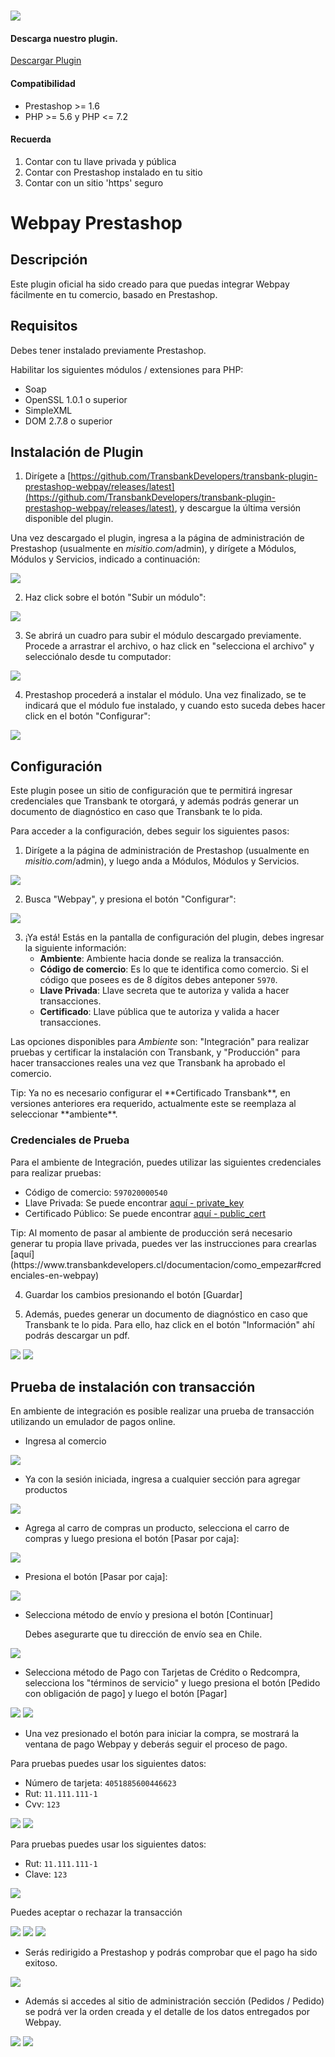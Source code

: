 #

<div class="data-menu-side-right">
  <div class="btn-side-right"><span><img src="/images/navbar.png"></span></div>
  <div class="block-cantainer">
    <h4>Descarga nuestro plugin.</h4>
    <a class="td_btn-more" target="_blank" href="https://github.com/TransbankDevelopers/transbank-plugin-prestashop-webpay/releases/latest">Descargar Plugin</a>
    <br>
    <h4>Compatibilidad</h4>
    <ul>
      <li>Prestashop >= 1.6</li>
      <li>PHP >= 5.6 y PHP <= 7.2</li>
    </ul>
    <h4>Recuerda</h4>
    <ol>
      <li>Contar con tu llave privada y pública</li>
      <li>Contar con Prestashop instalado en tu sitio</li>
      <li>Contar con un sitio 'https' seguro</li>
    </ol>
  </div>
</div>

<h1 class="toc-ignore">Webpay Prestashop</h1>
<h1 style="display: none;">Webpay</h1>

## Descripción

Este plugin oficial ha sido creado para que puedas integrar Webpay fácilmente en tu comercio, basado en Prestashop.

## Requisitos

Debes tener instalado previamente Prestashop.

Habilitar los siguientes módulos / extensiones para PHP:

- Soap
- OpenSSL 1.0.1 o superior
- SimpleXML
- DOM 2.7.8 o superior

## Instalación de Plugin

1. Dirígete a [https://github.com/TransbankDevelopers/transbank-plugin-prestashop-webpay/releases/latest](https://github.com/TransbankDevelopers/transbank-plugin-prestashop-webpay/releases/latest), y descargue la última versión disponible del plugin.

  Una vez descargado el plugin, ingresa a la página de administración de Prestashop (usualmente en _misitio.com_/admin), y dirígete a Módulos, Módulos y Servicios, indicado a continuación:

<img src="/images/plug/prestashop/webpay/paso1.png" class="rounded mx-auto d-block"/>

2. Haz click sobre el botón "Subir un módulo":

<img src="/images/plug/prestashop/webpay/paso2.png" class="rounded mx-auto d-block"/>

3. Se abrirá un cuadro para subir el módulo descargado previamente. Procede a arrastrar el archivo, o haz click en "selecciona el archivo" y selecciónalo desde tu computador:

<img src="/images/plug/prestashop/webpay/paso3.png" class="rounded mx-auto d-block"/>

4. Prestashop procederá a instalar el módulo. Una vez finalizado, se te indicará que el módulo fue instalado, y cuando esto suceda debes hacer click en el botón "Configurar":

<img src="/images/plug/prestashop/webpay/paso4.png" class="rounded mx-auto d-block"/>

## Configuración

Este plugin posee un sitio de configuración que te permitirá ingresar credenciales que Transbank te otorgará, y además podrás generar un documento de diagnóstico en caso que Transbank te lo pida.

Para acceder a la configuración, debes seguir los siguientes pasos:

1. Dirígete a la página de administración de Prestashop (usualmente en _misitio.com_/admin), y luego anda a Módulos, Módulos y Servicios.

<img src="/images/plug/prestashop/webpay/paso1.png" class="rounded mx-auto d-block"/>

2. Busca "Webpay", y presiona el botón "Configurar":

<img src="/images/plug/prestashop/webpay/paso5.png" class="rounded mx-auto d-block"/>

3. ¡Ya está! Estás en la pantalla de configuración del plugin, debes ingresar la siguiente información:
   - **Ambiente**: Ambiente hacia donde se realiza la transacción.
   - **Código de comercio**: Es lo que te identifica como comercio. Si el código que posees es de 8 dígitos debes anteponer `5970`.
   - **Llave Privada**: Llave secreta que te autoriza y valida a hacer transacciones.
   - **Certificado**: Llave pública que te autoriza y valida a hacer transacciones.

  Las opciones disponibles para _Ambiente_ son: "Integración" para realizar pruebas y certificar la instalación con Transbank, y "Producción" para hacer transacciones reales una vez que Transbank ha aprobado el comercio.

<aside class="notice">
  Tip: Ya no es necesario configurar el **Certificado Transbank**, en versiones anteriores era requerido, actualmente este se reemplaza al seleccionar **ambiente**.
</aside>

### Credenciales de Prueba

Para el ambiente de Integración, puedes utilizar las siguientes credenciales para realizar pruebas:

- Código de comercio: `597020000540`
- Llave Privada: Se puede encontrar [aquí - private_key](https://github.com/TransbankDevelopers/transbank-webpay-credenciales/blob/master/integracion/Webpay%20Plus%20-%20CLP/597020000540.key)
- Certificado Público: Se puede encontrar [aquí - public_cert](https://github.com/TransbankDevelopers/transbank-webpay-credenciales/blob/master/integracion/Webpay%20Plus%20-%20CLP/597020000540.crt)

<aside class="notice">
  Tip: Al momento de pasar al ambiente de producción será necesario generar tu propia llave privada, puedes ver las instrucciones para crearlas [aquí](https://www.transbankdevelopers.cl/documentacion/como_empezar#credenciales-en-webpay)
</aside>

4. Guardar los cambios presionando el botón [Guardar]

5. Además, puedes generar un documento de diagnóstico en caso que Transbank te lo pida. Para ello, haz click en el botón "Información" ahí podrás descargar un pdf.

<img src="/images/plug/prestashop/webpay/paso6.png" class="rounded mx-auto d-block"/>

<img src="/images/plug/prestashop/webpay/paso7.png" class="rounded mx-auto d-block"/>

## Prueba de instalación con transacción

En ambiente de integración es posible realizar una prueba de transacción utilizando un emulador de pagos online.

- Ingresa al comercio

<img src="/images/plug/prestashop/webpay/demo1.png" class="rounded mx-auto d-block"/>

- Ya con la sesión iniciada, ingresa a cualquier sección para agregar productos

<img src="/images/plug/prestashop/webpay/demo2.png" class="rounded mx-auto d-block"/>

- Agrega al carro de compras un producto, selecciona el carro de compras y luego presiona el botón [Pasar por caja]:

<img src="/images/plug/prestashop/webpay/demo3.png" class="rounded mx-auto d-block"/>

- Presiona el botón [Pasar por caja]:

<img src="/images/plug/prestashop/webpay/demo4.png" class="rounded mx-auto d-block"/>

- Selecciona método de envío y presiona el botón [Continuar]

  Debes asegurarte que tu dirección de envío sea en Chile.

<img src="/images/plug/prestashop/webpay/demo5.png" class="rounded mx-auto d-block"/>

- Selecciona método de Pago con Tarjetas de Crédito o Redcompra, selecciona los "términos de servicio" y luego presiona el botón [Pedido con obligación de pago] y luego el botón [Pagar]

<img src="/images/plug/prestashop/webpay/demo6.png" class="rounded mx-auto d-block"/>

<img src="/images/plug/prestashop/webpay/demo6.1.png" class="rounded mx-auto d-block"/>

- Una vez presionado el botón para iniciar la compra, se mostrará la ventana de pago Webpay y deberás seguir el proceso de pago.

Para pruebas puedes usar los siguientes datos:

- Número de tarjeta: `4051885600446623`
- Rut: `11.111.111-1`
- Cvv: `123`

<img src="/images/plug/prestashop/webpay/demo7.png" class="rounded mx-auto d-block"/>

<img src="/images/plug/prestashop/webpay/demo8.png" class="rounded mx-auto d-block"/>

Para pruebas puedes usar los siguientes datos:

- Rut: `11.111.111-1`
- Clave: `123`

<img src="/images/plug/prestashop/webpay/demo9.png" class="rounded mx-auto d-block"/>

Puedes aceptar o rechazar la transacción

<img src="/images/plug/prestashop/webpay/demo10.png" class="rounded mx-auto d-block"/>

<img src="/images/plug/prestashop/webpay/demo11.png" class="rounded mx-auto d-block"/>

<img src="/images/plug/prestashop/webpay/demo12.png" class="rounded mx-auto d-block"/>

- Serás redirigido a Prestashop y podrás comprobar que el pago ha sido exitoso.

<img src="/images/plug/prestashop/webpay/demo13.png" class="rounded mx-auto d-block"/>

- Además si accedes al sitio de administración sección (Pedidos / Pedido) se podrá ver la orden creada y el detalle de los datos entregados por Webpay.

<img src="/images/plug/prestashop/webpay/order1.png" class="rounded mx-auto d-block"/>

<img src="/images/plug/prestashop/webpay/order2.png" class="rounded mx-auto d-block"/>
